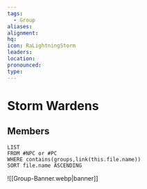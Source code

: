 ```yaml
---
tags:
  - Group
aliases: 
alignment: 
hq: 
icon: RaLightningStorm
leaders: 
location: 
pronounced: 
type:
---
```


# Storm Wardens

## Members

```dataview
LIST
FROM #NPC or #PC 
WHERE contains(groups,link(this.file.name))
SORT file.name ASCENDING
```
![[Group-Banner.webp|banner]]
